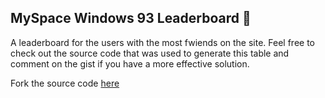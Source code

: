 ## MySpace Windows 93 Leaderboard 🏅
A leaderboard for the users with the most fwiends on the site. Feel free to check out the source code that was used to generate this table and comment on the gist if you have a more effective solution.

Fork the source code [here](https://gist.github.com/sophiezhng/172d2e0584d348bb375c8207152e6c9f)
